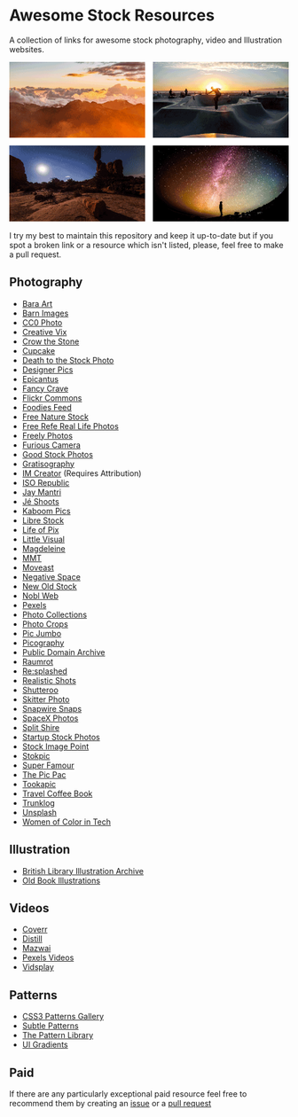 Awesome Stock Resources
====================
A collection of links for awesome stock photography, video and Illustration
websites.

![Introductory images](/img/splash.png)

I try my best to maintain this repository and keep it up-to-date but if you spot
a broken link or a resource which isn't listed, please, feel free to make a pull
request.

Photography
-----------
* [Bara Art](http://www.bara-art.com/)
* [Barn Images](http://barnimages.com/)
* [CC0 Photo](http://cc0.photo/)
* [Creative Vix](http://creativevix.com/stock)
* [Crow the Stone](http://crowthestone.com/)
* [Cupcake](http://cupcake.nilssonlee.se/)
* [Death to the Stock Photo](http://join.deathtothestockphoto.com/)
* [Designer Pics](http://www.designerspics.com/)
* [Epicantus](http://epicantus.tumblr.com/)
* [Fancy Crave](http://fancycrave.com/)
* [Flickr Commons](https://www.flickr.com/commons)
* [Foodies Feed](http://foodiesfeed.com)
* [Free Nature Stock](http://freenaturestock.com/)
* [Free Refe Real Life Photos](http://getrefe.tumblr.com/)
* [Freely Photos](http://freelyphotos.com)
* [Furious Camera](http://furiouscamera.com/)
* [Good Stock Photos](https://goodstock.photos/)
* [Gratisography](http://www.gratisography.com/)
* [IM Creator](http://www.imcreator.com/free) (Requires Attribution)
* [ISO Republic](http://isorepublic.com/)
* [Jay Mantri](http://jaymantri.com/)
* [Jé Shoots](http://jeshoots.com/)
* [Kaboom Pics](http://kaboompics.com/)
* [Libre Stock](http://librestock.com/)
* [Life of Pix](http://www.lifeofpix.com/)
* [Little Visual](http://littlevisuals.co/)
* [Magdeleine](http://magdeleine.co/browse/)
* [MMT](http://mmt.li/)
* [Moveast](http://moveast.me/)
* [Negative Space](http://negativespace.co/)
* [New Old Stock](http://nos.twnsnd.co/)
* [Nobl Web](http://www.noblweb.com/)
* [Pexels](http://www.pexels.com/)
* [Photo Collections](http://photocollections.io/)
* [Photo Crops](http://www.photocrops.com/)
* [Pic Jumbo](http://picjumbo.com/)
* [Picography](http://picography.co/)
* [Public Domain Archive](http://publicdomainarchive.com/)
* [Raumrot](http://raumrot.com/)
* [Re:splashed](http://www.resplashed.com/)
* [Realistic Shots](http://realisticshots.com/)
* [Shutteroo](http://shutteroo.com/)
* [Skitter Photo](http://skitterphoto.com/)
* [Snapwire Snaps](http://snapwiresnaps.tumblr.com/)
* [SpaceX Photos](https://www.flickr.com/photos/spacexphotos/)
* [Split Shire](http://splitshire.com/)
* [Startup Stock Photos](http://startupstockphotos.com/)
* [Stock Image Point](http://www.stock-image-point.com/)
* [Stokpic](http://stokpic.com/)
* [Super Famour](http://images.superfamous.com/)
* [The Pic Pac](https://thepicpac.com/)
* [Tookapic](https://stock.tookapic.com/?filter=free)
* [Travel Coffee Book](http://travelcoffeebook.com/)
* [Trunklog](http://trunklog.com/)
* [Unsplash](https://unsplash.com/)
* [Women of Color in Tech](https://www.flickr.com/photos/wocintechchat/)

Illustration
------------
* [British Library Illustration Archive](https://www.flickr.com/photos/britishlibrary/)
* [Old Book Illustrations](http://www.oldbookillustrations.com/)

Videos
------
* [Coverr](http://coverr.co/)
* [Distill](http://www.wedistill.io/)
* [Mazwai](http://mazwai.com/)
* [Pexels Videos](https://videos.pexels.com/)
* [Vidsplay](http://www.vidsplay.com/)

Patterns
--------
* [CSS3 Patterns Gallery](http://lea.verou.me/css3patterns/)
* [Subtle Patterns](http://subtlepatterns.com/)
* [The Pattern Library](http://thepatternlibrary.com/)
* [UI Gradients](http://uigradients.com/)

Paid
----
If there are any particularly exceptional paid resource feel free to recommend
them by creating an
[issue](https://github.com/neutraltone/Awesome-Stock-Resources/issues/new) or a
[pull request](https://github.com/neutraltone/Awesome-Stock-Resources/compare/)
